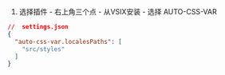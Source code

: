 1. 选择插件 - 右上角三个点 - 从VSIX安装 - 选择 AUTO-CSS-VAR

```json
//  settings.json
{
  "auto-css-var.localesPaths": [
    "src/styles"
  ]
}
```
